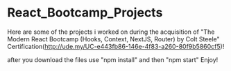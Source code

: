 # React_Bootcamp_Projects

Here are some of the projects i worked on during the acquisition of "The Modern React Bootcamp (Hooks, Context, NextJS, Router) by Colt Steele" Certification(http://ude.my/UC-e443fb86-146e-4f83-a260-80f9b5860cf5)! 

after you download the files  use "npm install" and then "npm start" Enjoy!



